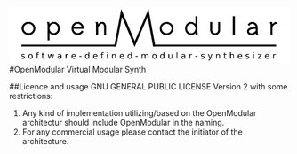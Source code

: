 ![Picture](https://github.com/DanielSkaborn/OpenModular/blob/master/openModular_logo.svg)
#OpenModular
Virtual Modular Synth

##Licence and usage
GNU GENERAL PUBLIC LICENSE Version 2
with some restrictions:
1. Any kind of implementation utilizing/based on the OpenModular architectur should include OpenModular in the naming.
2. For any commercial usage please contact the initiator of the architecture.

